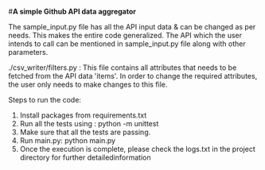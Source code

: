 #**A simple Github API data aggregator**

The sample_input.py file has all the API input data & can be changed as per needs.
This makes the entire code generalized. The API which the user intends to call can be mentioned 
in sample_input.py file along with other parameters.

./csv_writer/filters.py : This file contains all attributes that needs to be fetched from the API data 'items'.
                          In order to change the required attributes, the user only needs to make changes to this file.

Steps to run the code: 
1. Install packages from requirements.txt
2. Run all the tests using : python -m unittest
3. Make sure that all the tests are passing.
4. Run main.py: python main.py
5. Once the execution is complete, please check the logs.txt in the project directory
   for further detailedinformation
